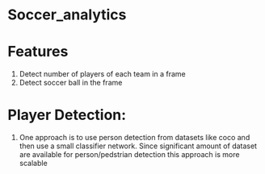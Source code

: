 # Soccer_analytics

# Features
1) Detect number of players of each team in a frame
2) Detect soccer ball in the frame

# Player Detection:
1) One approach is to use person detection from datasets like coco and then use a small classifier network. Since significant amount of dataset are available for person/pedstrian detection this approach is more scalable
